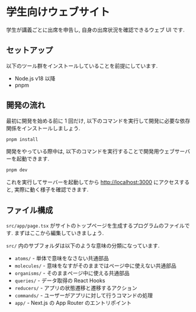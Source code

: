 # 学生向けウェブサイト

学生が講義ごとに出席を申告し, 自身の出席状況を確認できるウェブ UI です.

## セットアップ

以下のツール群をインストールしていることを前提にしています.

- Node.js v18 以降
- pnpm

## 開発の流れ

最初に開発を始める前に 1 回だけ, 以下のコマンドを実行して開発に必要な依存関係をインストールしましょう.

```sh
pnpm install
```

開発をやっている際中は, 以下のコマンドを実行することで開発用ウェブサーバーを起動できます.

```sh
pnpm dev
```

これを実行してサーバーを起動してから [http://localhost:3000](http://localhost:3000) にアクセスすると, 実際に動く様子を確認できます.

## ファイル構成

`src/app/page.tsx` がサイトのトップページを生成するプログラムのファイルです. まずはここから編集していきましょう.

`src/` 内のサブフォルダは以下のような意味の分類になっています.

- `atoms/` - 単体で意味をなさない共通部品
- `molecules/` - 意味をなすがそのままではページ中に使えない共通部品
- `organisms/` - そのままページ中に使える共通部品
- `queries/` - データ取得の React Hooks
- `reducers/` - アプリの状態遷移と遷移するアクション
- `commands/` - ユーザーがアプリに対して行うコマンドの処理
- `app/` - Next.js の App Router のエントリポイント
